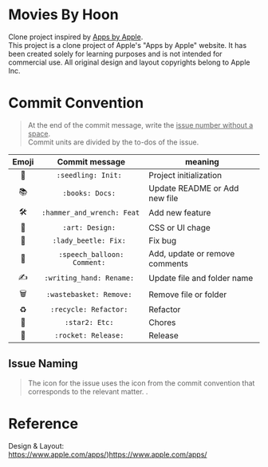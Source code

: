 # Movies By Hoon

Clone project inspired by [Apps by Apple](https://www.apple.com/apps/). <br/> This project is a clone project of Apple's "Apps by Apple" website. It has been created solely for learning purposes and is not intended for commercial use. All original design and layout copyrights belong to Apple Inc.

# Commit Convention

> At the end of the commit message, write the <u>issue number without a space</u>.<br> Commit units are divided by the to-dos of the issue.

| Emoji |        Commit message        | meaning                        |
| :---: | :--------------------------: | ------------------------------ |
|  🌱   |     `:seedling: Init: `      | Project initialization         |
|  📚   |       `:books: Docs: `       | Update README or Add new file  |
|  🛠️   | `:hammer_and_wrench: Feat `  | Add new feature                |
|  🎨   |       `:art: Design: `       | CSS or UI chage                |
|  🐞   |    `:lady_beetle: Fix: `     | Fix bug                        |
|  💬   | `:speech_balloon: Comment: ` | Add, update or remove comments |
|  ✍️   |  `:writing_hand: Rename: `   | Update file and folder name    |
|  🗑️   |   `:wastebasket: Remove: `   | Remove file or folder          |
|  ♻️   |    `:recycle: Refactor: `    | Refactor                       |
|  🌟   |       `:star2: Etc: `        | Chores                         |
|  🚀   |     `:rocket: Release: `     | Release                        |

## Issue Naming

> The icon for the issue uses the icon from the commit convention that corresponds to the relevant matter. .<br>

# Reference

Design & Layout: https://www.apple.com/apps/)https://www.apple.com/apps/
